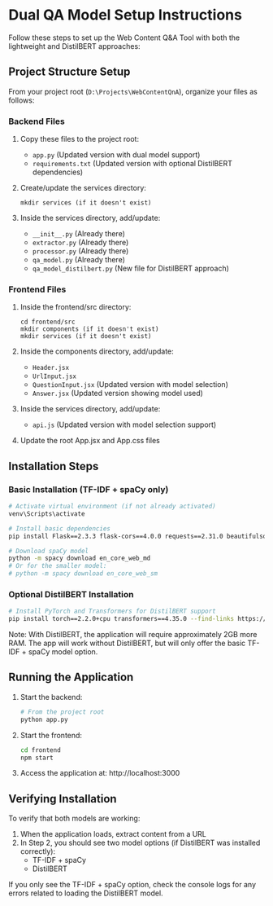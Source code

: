 # Dual QA Model Setup Instructions

Follow these steps to set up the Web Content Q&A Tool with both the lightweight and DistilBERT approaches:

## Project Structure Setup

From your project root (`D:\Projects\WebContentQnA`), organize your files as follows:

### Backend Files

1. Copy these files to the project root:
   - `app.py` (Updated version with dual model support)
   - `requirements.txt` (Updated version with optional DistilBERT dependencies)

2. Create/update the services directory:
   ```
   mkdir services (if it doesn't exist)
   ```

3. Inside the services directory, add/update:
   - `__init__.py` (Already there)
   - `extractor.py` (Already there)
   - `processor.py` (Already there)
   - `qa_model.py` (Already there)
   - `qa_model_distilbert.py` (New file for DistilBERT approach)

### Frontend Files

1. Inside the frontend/src directory:
   ```
   cd frontend/src
   mkdir components (if it doesn't exist)
   mkdir services (if it doesn't exist)
   ```

2. Inside the components directory, add/update:
   - `Header.jsx`
   - `UrlInput.jsx`
   - `QuestionInput.jsx` (Updated version with model selection)
   - `Answer.jsx` (Updated version showing model used)

3. Inside the services directory, add/update:
   - `api.js` (Updated version with model selection support)

4. Update the root App.jsx and App.css files

## Installation Steps

### Basic Installation (TF-IDF + spaCy only)

```bash
# Activate virtual environment (if not already activated)
venv\Scripts\activate

# Install basic dependencies
pip install Flask==2.3.3 flask-cors==4.0.0 requests==2.31.0 beautifulsoup4==4.12.2 html2text==2020.1.16 python-dotenv==1.0.0 lxml==4.9.3 nltk==3.8.1 scikit-learn>=1.0.0 spacy>=3.5.0

# Download spaCy model
python -m spacy download en_core_web_md
# Or for the smaller model:
# python -m spacy download en_core_web_sm
```

### Optional DistilBERT Installation

```bash
# Install PyTorch and Transformers for DistilBERT support
pip install torch==2.2.0+cpu transformers==4.35.0 --find-links https://download.pytorch.org/whl/torch_stable.html
```

Note: With DistilBERT, the application will require approximately 2GB more RAM. The app will work without DistilBERT, but will only offer the basic TF-IDF + spaCy model option.

## Running the Application

1. Start the backend:
   ```bash
   # From the project root
   python app.py
   ```

2. Start the frontend:
   ```bash
   cd frontend
   npm start
   ```

3. Access the application at: http://localhost:3000

## Verifying Installation

To verify that both models are working:

1. When the application loads, extract content from a URL
2. In Step 2, you should see two model options (if DistilBERT was installed correctly):
   - TF-IDF + spaCy
   - DistilBERT

If you only see the TF-IDF + spaCy option, check the console logs for any errors related to loading the DistilBERT model.